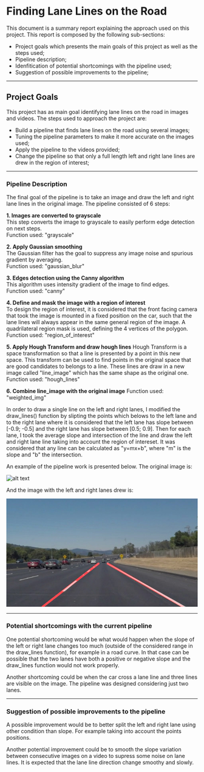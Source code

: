 # **Finding Lane Lines on the Road** 

This document is a summary report explaining the approach used on this project. This report is composed by the following sub-sections:
* Project goals which presents the main goals of this project as well as the steps used;
* Pipeline description;
* Idenfitication of potential shortcomings with the pipeline used;
* Suggestion of possible improvements to the pipeline;

---

## Project Goals

This project has as main goal identifying lane lines on the road in images and videos. 
The steps used to approach the project are:

* Build a pipeline that finds lane lines on the road using several images;
* Tuning the pipeline parameters to make it more accurate on the images used;
* Apply the pipeline to the videos provided;
* Change the pipeline so that only a full length left and right lane lines are drew in the region of interest;


[//]: # (Image References)

[original_image]: ./test_images/solidWhiteCurve.jpg 
[final_image]: ./test_images_output/solidWhiteCurve.jpg 

---

### Pipeline Description


The final goal of the pipeline is to take an image and draw the left and right lane lines in the original image.
The pipeline consisted of 6 steps:

**1. Images are converted to grayscale**  
    This step converts the image to grayscale to easily perform edge detection on next steps.  
    Function used: "grayscale"  
    
**2. Apply Gaussian smoothing**  
    The Gaussian filter has the goal to suppress any image noise and spurious gradient by averaging.   
    Function used: "gaussian_blur"
    
**3. Edges detection using the Canny algorithm**  
    This algorithm uses intensity gradient of the image to find edges.  
    Function used: "canny"
    
**4. Define and mask the image with a region of interest**   
    To design the region of interest, it is considered that the front facing camera that took the image is mounted in a fixed position on the car, such that the lane lines will always appear in the same general region of the image.
    A quadrilateral region mask is used, defining the 4 vertices of the polygon.  
    Function used: "region_of_interest"
    
**5. Apply Hough Transform and draw hough lines**
    Hough Transform is a space transformation so that a line is presented by a point in this new space. This transform can be used to find points in the original space that are good candidates to belongs to a line. These lines are draw in a new image called "line_image" which has the same shape as the original one.   
    Function used: "hough_lines"
    
**6. Combine line_image with the original image**
    Function used: "weighted_img"

In order to draw a single line on the left and right lanes, I modified the draw_lines() function by slipting the points which belows to the left lane and to the right lane where it is considered that the left lane has slope between \[-0.9; -0.5] and the right lane has slope between \[0.5; 0.9]. Then for each lane, I took the average slope and intersection of the line and draw the left and right lane line taking into account the region of intereset. It was considered that any line can be calculated as "y=mx+b", where "m" is the slope and "b" the intersection.   

An example of the pipeline work is presented below. The original image is:

![alt text][original_image]

And the image with the left and right lanes drew is:

![alt text][final_image]


---
### Potential shortcomings with the current pipeline


One potential shortcoming would be what would happen when the slope of the left or right lane changes too much (outside of the considered range in the draw_lines function), for example in a road curve. In that case can be possible that the two lanes have both a positive or negative slope and the draw_lines function would not work properly.

Another shortcoming could be when the car cross a lane line and three lines are visible on the image. The pipeline was designed considering just two lanes.

---
### Suggestion of possible improvements to the pipeline

A possible improvement would be to better split the left and right lane using other condition than slope. For example taking into account the points positions. 

Another potential improvement could be to smooth the slope variation between consecutive images on a video to supress some noise on lane lines. It is expected that the lane line direction change smoothy and slowly. 

